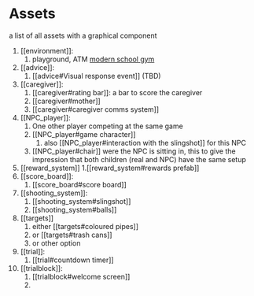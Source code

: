 # Assets
a list of all assets with a graphical component
1. [[environment]]: 
	1. playground, ATM [modern school gym](https://assetstore.unity.com/packages/3d/environments/modern-school-gym-143745)
2. [[advice]]:
	1. [[advice#Visual response event]] (TBD)
3. [[caregiver]]:
	1. [[caregiver#rating bar]]: a bar to score the caregiver
	2. [[caregiver#mother]]
	3. [[caregiver#caregiver comms system]]
4. [[NPC_player]]:
	1. One other player competing at the same game 
	2. [[NPC_player#game character]]
		1. also [[NPC_player#interaction with the slingshot]] for this NPC
	3. [[NPC_player#chair]] were the NPC is sitting in, this to give the impression that both children (real and NPC) have the same setup
5. [[reward_system]]
	1.[[reward_system#rewards prefab]]
6. [[score_board]]:
	1. [[score_board#score board]]
7. [[shooting_system]]:
	1. [[shooting_system#slingshot]]
	2. [[shooting_system#balls]]
8. [[targets]]
	1. either [[targets#coloured pipes]]
	2. or [[targets#trash cans]]
	3. or other option
9. [[trial]]:
	1. [[trial#countdown timer]]
10. [[trialblock]]:
	1. [[trialblock#welcome screen]]
	2. 